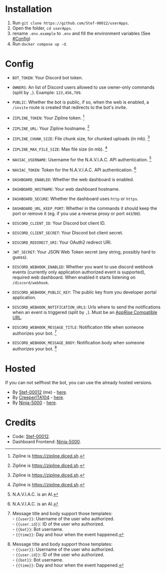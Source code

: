 # Installation

1. Run `git clone https://github.com/Stef-00012/userApps`.
2. Open the folder, `cd userApps`.
3. rename `.env.example` to `.env` and fill the environment variables (See [#Config](https://github.com/Stef-00012/Discord-User-Installed-Apps/#config))
4. Run `docker compose up -d`.

# Config

- `BOT_TOKEN`: Your Discord bot token.
- `OWNERS`: An list of Discord users allowed to use owner-only commands (split by `,`). Example: `123,456,789`.
- `PUBLIC`: Whether the bot is public, if so, when the web is enabled, a `/invite` route is created that redirects to the bot's invite.

- `ZIPLINE_TOKEN`: Your Zipline token. [^1]
- `ZIPLINE_URL`: Your Zipline hostname. [^1]
- `ZIPLINE_CHUNK_SIZE`: File chunk size, for chunked uploads (in mb). [^1]
- `ZIPLINE_MAX_FILE_SIZE`: Max file size (in mb). [^1]

- `NAVIAC_USERNAME`: Username for the N.A.V.I.A.C. API authentication. [^2]
- `NAVIAC_TOKEN`: Token for the N.A.V.I.A.C. API authentication. [^2]

- `DASHBOARD_ENABLED`:  Whether the web dashboard is enabled.
- `DASHBOARD_HOSTNAME`: Your web dashboard hostname.
- `DASHBOARD_SECURE`: Whether the dashboard uses `http` or `https`.
- `DASHBOARD_URL_KEEP_PORT`: Whether in the commands it should keep the port or remove it (eg. if you use a reverse proxy or port `443`/`80`).

- `DISCORD_CLIENT_ID`: Your Discord bot client ID.
- `DISCORD_CLIENT_SECRET`: Your Discord bot client secret.
- `DISCORD_REDIRECT_URI`: Your OAuth2 redirect URI.

- `JWT_SECRET`: Your JSON Web Token secret (any string, possibly hard to guess).

- `DISCORD_WEBHOOK_ENABLED`: Whether you want to use discord webhook events (currently only application authorized event is supported), required web dashboard. When enabled it starts listening on `/discord/webhook`.
- `DISCORD_WEBHOOK_PUBLIC_KEY`: The public key from you developer portal application.
- `DISCORD_WEBHOOK_NOTIFICATION_URLS`: Urls where to send the notifications when an event is triggered (split by `,`). Must be an [AppRise Compatible URL](https://github.com/caronc/apprise#productivity-based-notifications).
- `DISCORD_WEBHOOK_MESSAGE_TITLE`: Notification title when someone authorizes your bot. [^3]
- `DISCORD_WEBHOOK_MESSAGE_BODY`: Notification body when someone authorizes your bot. [^3]


[^1]: Zipline is https://zipline.diced.sh.
[^2]: N.A.V.I.A.C. is an AI.
[^3]: Message title and body support those templates:<br />- `{{user}}`: Username of the user who authorized.<br />- `{{user.id}}`: ID of the user who authorized.<br />- `{{bot}}`: Bot username.<br />- `{{time}}`: Day and hour when the event happened.

# Hosted

If you can not selfhost the bot, you can use the already hosted versions.

- By [Stef-00012](https://github.com/Stef-00012) (me) - [here](https://discord.com/oauth2/authorize?client_id=1223221223685886032).
- By [CreeperITA104](https://github.com/Creeperita09) - [here](https://discord.com/oauth2/authorize?client_id=1222184630581592107).
- By [Ninja-5000](https://github.com/Ninja-5000) - [here](https://discord.com/oauth2/authorize?client_id=1042885313367900211).

# Credits

- Code: [Stef-00012](https://github.com/Stef-00012).
- Dashboard Frontend: [Ninja-5000](https://github.com/Ninja-5000).
